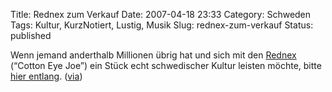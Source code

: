 Title: Rednex zum Verkauf
Date: 2007-04-18 23:33
Category: Schweden
Tags: Kultur, KurzNotiert, Lustig, Musik
Slug: rednex-zum-verkauf
Status: published

Wenn jemand anderthalb Millionen übrig hat und sich mit den
[Rednex](http://www.rednex.se/eng/index.html) (“Cotton Eye Joe”) ein
Stück echt schwedischer Kultur leisten möchte, bitte [hier
entlang](http://cgi.ebay.com/Rednex-The-Band-Is-For-Sale_W0QQitemZ300100008497QQihZ020QQcategoryZ50973QQssPageNameZWDVWQQrdZ1QQcmdZViewItem).
([via](http://www.wendtour.de/blogsalon/?p=587))

